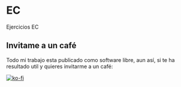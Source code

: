 # EC
Ejercicios EC


## Invitame a un café

Todo mi trabajo esta publicado como software libre, aun así, si te ha resultado util y quieres invitarme a un café:

[![ko-fi](https://www.ko-fi.com/img/githubbutton_sm.svg)](https://ko-fi.com/Y8Y81WT9M)
